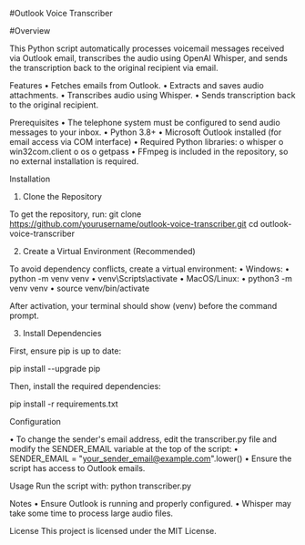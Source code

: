 #Outlook Voice Transcriber

#Overview

This Python script automatically processes voicemail messages received via Outlook email, transcribes the audio using OpenAI Whisper, and sends the transcription back to the original recipient via email.

Features
•	Fetches emails from Outlook.
•	Extracts and saves audio attachments.
•	Transcribes audio using Whisper.
•	Sends transcription back to the original recipient.

Prerequisites
•	The telephone system must be configured to send audio messages to your inbox.
•	Python 3.8+
•	Microsoft Outlook installed (for email access via COM interface)
•	Required Python libraries: 
   o	whisper
   o	win32com.client
   o	os
   o	getpass
•	FFmpeg is included in the repository, so no external installation is required.

Installation
1. Clone the Repository

To get the repository, run:
   git clone https://github.com/yourusername/outlook-voice-transcriber.git
   cd outlook-voice-transcriber
   
2. Create a Virtual Environment (Recommended)
   
To avoid dependency conflicts, create a virtual environment:
•	Windows: 
•	python -m venv venv
•	venv\Scripts\activate
•	MacOS/Linux: 
•	python3 -m venv venv
•	source venv/bin/activate

After activation, your terminal should show (venv) before the command prompt.

3. Install Dependencies
   
First, ensure pip is up to date:

   pip install --upgrade pip
   
Then, install the required dependencies:

   pip install -r requirements.txt
   
Configuration

•	To change the sender's email address, edit the transcriber.py file and modify the SENDER_EMAIL variable at the top of the script: 
•	SENDER_EMAIL = "your_sender_email@example.com".lower()
•	Ensure the script has access to Outlook emails.

Usage
Run the script with:
python transcriber.py

Notes
•	Ensure Outlook is running and properly configured.
•	Whisper may take some time to process large audio files.

License
This project is licensed under the MIT License.
    
      


    
    
   

